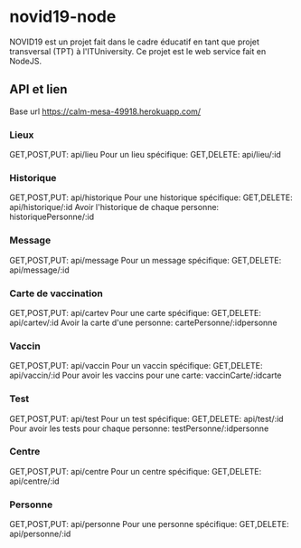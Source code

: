 # novid19-node
NOVID19 est un projet fait dans le cadre éducatif en tant que projet transversal (TPT) à l'ITUniversity.
Ce projet est le web service fait en NodeJS.

## API et lien
Base url https://calm-mesa-49918.herokuapp.com/

### Lieux

GET,POST,PUT: api/lieu
Pour un lieu spécifique: GET,DELETE: api/lieu/:id

### Historique

GET,POST,PUT: api/historique
Pour une historique spécifique: GET,DELETE: api/historique/:id
Avoir l'historique de chaque personne: historiquePersonne/:id


### Message

GET,POST,PUT: api/message
Pour un message spécifique: GET,DELETE: api/message/:id


### Carte de vaccination

GET,POST,PUT: api/cartev
Pour une carte spécifique: GET,DELETE: api/cartev/:id
Avoir la carte d'une personne: cartePersonne/:idpersonne


### Vaccin

GET,POST,PUT: api/vaccin
Pour un vaccin spécifique: GET,DELETE: api/vaccin/:id
Pour avoir les vaccins pour une carte: vaccinCarte/:idcarte


### Test

GET,POST,PUT: api/test
Pour un test spécifique: GET,DELETE: api/test/:id
Pour avoir les tests pour chaque personne: testPersonne/:idpersonne



### Centre

GET,POST,PUT: api/centre
Pour un centre spécifique: GET,DELETE: api/centre/:id



### Personne

GET,POST,PUT: api/personne
Pour une personne spécifique: GET,DELETE: api/personne/:id


